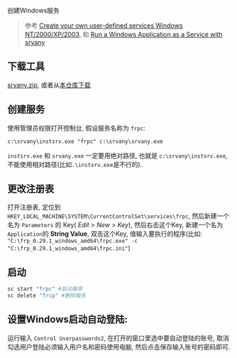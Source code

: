 
创建Windows服务

> 参考 [Create your own user-defined services Windows NT/2000/XP/2003](http://www.tacktech.com/display.cfm?ttid=197), 和 [Run a Windows Application as a Service with srvany](https://www.iceflatline.com/2015/12/run-a-windows-application-as-a-service-with-srvany/)

## 下载工具

[srvany.zip](http://www.tacktech.com/display.cfm?ttid=197), 或者从[本仓库下载](../files/srvany.zip)

## 创建服务

使用管理员权限打开控制台, 假设服务名称为 `frpc`: 

```dos
c:\srvany\instsrv.exe "frpc" c:\srvany\srvany.exe
```

`instsrv.exe` 和 `srvany.exe` 一定要用绝对路径, 也就是 `c:\srvany\instsrv.exe`, 不能使用相对路径(比如`.\instsrv.exe`是不行的).

## 更改注册表

打开注册表, 定位到 `HKEY_LOCAL_MACHINE\SYSTEM\CurrentControlSet\services\frpc`, 然后新建一个名为 `Parameters` 的 Key( _Edit > New > Key_), 然后右击这个Key, 新建一个名为`Application`的 __String Value__, 双击这个Key, 值输入要执行的程序(比如: `"C:\frp_0.29.1_windows_amd64\frpc.exe" -c "C:\frp_0.29.1_windows_amd64\frpc.ini"`)

## 启动

```bash
sc start "frpc" #启动服务
sc delete "frcp" #删除服务
```

## 设置Windows启动自动登陆:

运行输入 `Control Userpasswords2`, 在打开的窗口里选中要自动登陆的账号, 取消勾选用户登陆必须输入用户名和密码使用电脑, 然后点击保存输入账号的密码即可.